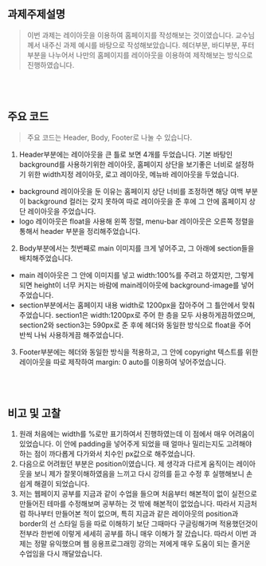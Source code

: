 ## 과제주제설명
> 이번 과제는 레이아웃을 이용하여 홈페이지를 작성해보는 것이였습니다. 교수님께서 내주신 과제 예시를 바탕으로 작성해보았습니다. 헤더부분, 바디부분, 푸터부분을 나누어서 나만의 홈페이지를 레이아웃을 이용하여 제작해보는 방식으로 진행하였습니다.

<br></br>

## 주요 코드 
> 주요 코드는 Header, Body, Footer로 나눌 수 있습니다.
1. Header부분에는 레이아웃을 큰 틀로 보면 4개를 두었습니다. 기본 바탕인 background를 사용하기위한 레이아웃, 홈페이지 상단을 보기좋은 너비로 설정하기 위한 width지정 레이아웃, 로고 레이아웃, 메뉴바 레이아웃을 두었습니다.
- background 레이아웃을 둔 이유는 홈페이지 상단 너비를 조정하면 해당 여백 부분이 background 컬러는 갖지 못하여 따로 레이아웃을 준 후에 그 안에 홈페이지 상단 레이아웃을 주었습니다.
- logo 레이아웃은 float을 사용해 왼쪽 정렬, menu-bar 레이아웃은 오른쪽 정렬을 통해서 header 부분을 정리해주었습니다.
2. Body부분에서는 첫번째로 main 이미지를 크게 넣어주고, 그 아래에 section들을 배치해주었습니다.
- main 레이아웃은 그 안에 이미지를 넣고 width:100%를 주려고 하였지만, 그렇게 되면 height이 너무 커지는 바람에 main레이아웃에 background-image를 넣어주었습니다. 
- section부분에서는 홈페이지 내용 width로 1200px을 잡아주어 그 틀안에서 맞춰주었습니다. section1은 width:1200px로 주어 한 층을 모두 사용하게끔하였으며, section2와 section3는 590px로 준 후에 헤더와 동일한 방식으로 float을 주어 반씩 나눠 사용하게끔 해주었습니다.
3. Footer부분에는 헤더와 동일한 방식을 적용하고, 그 안에 copyright 텍스트를 위한 레이아웃을 따로 제작하여 margin: 0 auto를 이용하여 넣어주었습니다.

<br></br>

## 비고 및 고찰
1. 원래 처음에는 width를 %로만 표기하여서 진행하였는데 이 점에서 매우 어려움이 있었습니다. 이 안에 padding을 넣어주게 되었을 때 얼마나 밀리는지도 고려해야 하는 점이 까다롭게 다가와서 치수인 px값으로 해주었습니다. 
2. 다음으로 어려웠던 부분은 position이였습니다. 제 생각과 다르게 움직이는 레이아웃을 보니 제가 잘못이해하였음을 느끼고 다시 강의를 듣고 수정 후 실행해보니 손쉽게 해결이 되었습니다.
3. 저는 웹페이지 공부를 지금과 같이 수업을 들으며 처음부터 해본적이 없이 실전으로 만들어진 테마를 수정해보며 공부하는 것 밖에 해본적이 없었습니다. 따라서 지금처럼 하나부터 만들어본 적이 없으며, 특히 지금과 같은 레이아웃의 position과 border의 선 스타일 등을 따로 이해하기 보단 그때마다 구글링해가며 적용했던것이 전부라 한번에 이렇게 세세히 공부를 하니 매우 이해가 잘 갔습니다. 따라서 이번 과제는 정말 유익했으며 웹 응용프로그래밍 강의는 저에게 매우 도움이 되는 즐거운 수업임을 다시 깨달았습니다.
